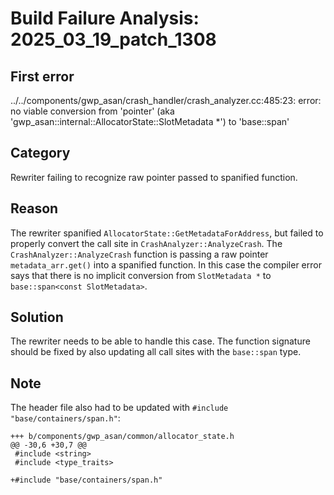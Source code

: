 # Build Failure Analysis: 2025_03_19_patch_1308

## First error

../../components/gwp_asan/crash_handler/crash_analyzer.cc:485:23: error: no viable conversion from 'pointer' (aka 'gwp_asan::internal::AllocatorState::SlotMetadata *') to 'base::span<const SlotMetadata>'

## Category
Rewriter failing to recognize raw pointer passed to spanified function.

## Reason
The rewriter spanified `AllocatorState::GetMetadataForAddress`, but failed to properly convert the call site in `CrashAnalyzer::AnalyzeCrash`. The `CrashAnalyzer::AnalyzeCrash` function is passing a raw pointer `metadata_arr.get()` into a spanified function. In this case the compiler error says that there is no implicit conversion from `SlotMetadata *` to `base::span<const SlotMetadata>`.

## Solution
The rewriter needs to be able to handle this case. The function signature should be fixed by also updating all call sites with the `base::span` type.

## Note
The header file also had to be updated with `#include "base/containers/span.h"`:

```
+++ b/components/gwp_asan/common/allocator_state.h
@@ -30,6 +30,7 @@
 #include <string>
 #include <type_traits>
 
+#include "base/containers/span.h"